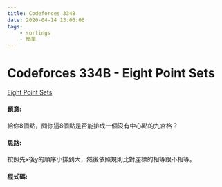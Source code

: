 ```yaml
---
title: Codeforces 334B
date: 2020-04-14 13:06:06
tags:
    - sortings
    - 簡單
---
```

# Codeforces 334B - Eight Point Sets
[Eight Point Sets](https://codeforces.com/problemset/problem/334/B)


#### 題意:
給你8個點，問你這8個點是否能排成一個沒有中心點的九宮格？
<!-- more -->
#### 思路:
按照先x後y的順序小排到大，然後依照規則比對座標的相等跟不相等。

#### 程式碼:
<script src="https://gist.github.com/Daviswww/71f0f6f8ee6989f953238a85941082b8.js"></script>